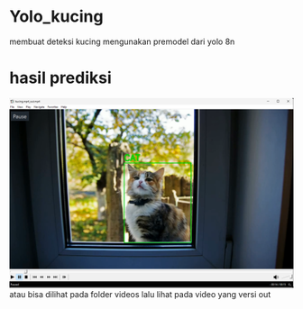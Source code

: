 # Yolo_kucing
 membuat deteksi kucing mengunakan premodel dari yolo 8n
 # hasil prediksi
![Preview](https://raw.githubusercontent.com/inc0878/Yolo_Kucing/main/hasil.png)
atau bisa dilihat pada folder videos lalu lihat pada video yang versi out